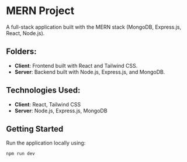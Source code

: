 # MERN Project

A full-stack application built with the MERN stack (MongoDB, Express.js, React, Node.js).

## Folders:
- **Client**: Frontend built with React and Tailwind CSS.
- **Server**: Backend built with Node.js, Express.js, and MongoDB.

## Technologies Used:
- **Client**: React, Tailwind CSS
- **Server**: Node.js, Express.js, MongoDB

## Getting Started
Run the application locally using:

```bash
npm run dev
